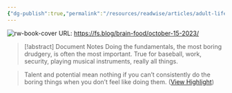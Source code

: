 ```yaml
---
{"dg-publish":true,"permalink":"/resources/readwise/articles/adult-life/","tags":["articles","til"]}
---
```


![rw-book-cover](https://149664534.v2.pressablecdn.com/wp-content/uploads/2023/10/BF-546.png)
URL: https://fs.blog/brain-food/october-15-2023/
> [!abstract] Document Notes
> Doing the fundamentals, the most boring drudgery, is often the most important. True for baseball, work, security, playing musical instruments, really all things.

> Talent and potential mean nothing if you can’t consistently do the boring things when you don’t feel like doing them. ([View Highlight](https://read.readwise.io/read/01hf72mh4dzr4vd9t0apm287na))

